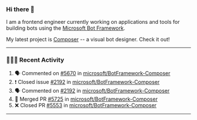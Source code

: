 ### Hi there 👋

I am a frontend engineer currently working on applications and tools for building bots using the [Microsoft Bot Framework](https://dev.botframework.com/).

My latest project is [Composer](https://github.com/microsoft/BotFramework-Composer) -- a visual bot designer. Check it out!

---

### 👨🏻‍💻 Recent Activity

<!--START_SECTION:activity-->
1. 🗣 Commented on [#5670](https://github.com/microsoft/BotFramework-Composer/issues/5670) in [microsoft/BotFramework-Composer](https://github.com/microsoft/BotFramework-Composer)
2. ❗️ Closed issue [#2192](https://github.com/microsoft/BotFramework-Composer/issues/2192) in [microsoft/BotFramework-Composer](https://github.com/microsoft/BotFramework-Composer)
3. 🗣 Commented on [#2192](https://github.com/microsoft/BotFramework-Composer/issues/2192) in [microsoft/BotFramework-Composer](https://github.com/microsoft/BotFramework-Composer)
4. 🎉 Merged PR [#5725](https://github.com/microsoft/BotFramework-Composer/pull/5725) in [microsoft/BotFramework-Composer](https://github.com/microsoft/BotFramework-Composer)
5. ❌ Closed PR [#5553](https://github.com/microsoft/BotFramework-Composer/pull/5553) in [microsoft/BotFramework-Composer](https://github.com/microsoft/BotFramework-Composer)
<!--END_SECTION:activity-->

---

<!--
**a-b-r-o-w-n/a-b-r-o-w-n** is a ✨ _special_ ✨ repository because its `README.md` (this file) appears on your GitHub profile.

Here are some ideas to get you started:

- 🔭 I’m currently working on ...
- 🌱 I’m currently learning ...
- 👯 I’m looking to collaborate on ...
- 🤔 I’m looking for help with ...
- 💬 Ask me about ...
- 📫 How to reach me: ...
- 😄 Pronouns: ...
- ⚡ Fun fact: ...
-->
